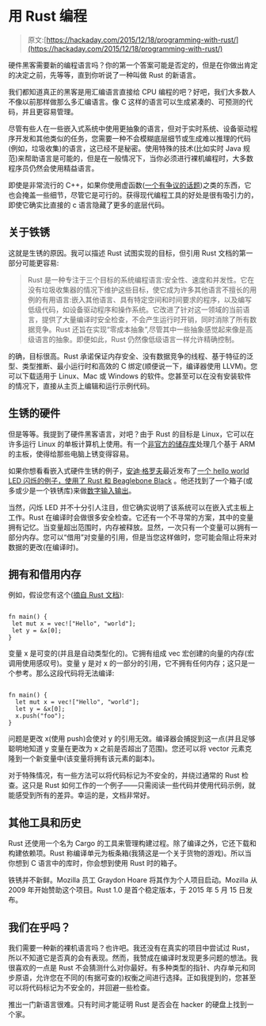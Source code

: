 # 用 Rust 编程

> 原文:[https://hackaday.com/2015/12/18/programming-with-rust/](https://hackaday.com/2015/12/18/programming-with-rust/)

硬件黑客需要新的编程语言吗？你的第一个答案可能是否定的，但是在你做出肯定的决定之前，先等等，直到你听说了一种叫做 Rust 的新语言。

我们都知道真正的黑客是用汇编语言直接给 CPU 编程的吧？好吧，我们大多数人不像以前那样做那么多汇编语言。像 C 这样的语言可以生成紧凑的、可预测的代码，并且更容易管理。

尽管有些人在一些嵌入式系统中使用更抽象的语言，但对于实时系统、设备驱动程序开发和其他类似的任务，您需要一种不会模糊底层细节或生成难以推理的代码(例如，垃圾收集)的语言，这已经不是秘密。使用特殊的技术(比如实时 Java 规范)来帮助语言是可能的，但是在一般情况下，当你必须进行裸机编程时，大多数程序员仍然会使用精益语言。

即使是非常流行的 C++，如果你使用虚函数([一个有争议的话题](http://hackaday.com/2015/11/13/code-craft-embedding-c-timing-virtual-functions/))之类的东西，它也会掩盖一些细节，尽管它是可行的。获得现代编程工具的好处是很有吸引力的，即使它确实比直接的 c 语言隐藏了更多的底层代码。

## 关于铁锈

这就是生锈的原因。我可以描述 Rust 试图实现的目标，但引用 Rust 文档的第一部分可能更容易:

> Rust 是一种专注于三个目标的系统编程语言:安全性、速度和并发性。它在没有垃圾收集器的情况下维护这些目标，使它成为许多其他语言不擅长的用例的有用语言:嵌入其他语言、具有特定空间和时间要求的程序，以及编写低级代码，如设备驱动程序和操作系统。它改进了针对这一领域的当前语言，提供了大量编译时安全检查，不会产生运行时开销，同时消除了所有数据竞争。Rust 还旨在实现“零成本抽象”,尽管其中一些抽象感觉起来像是高级语言的抽象。即便如此，Rust 仍然像低级语言一样允许精确控制。

的确，目标很高。Rust 承诺保证内存安全、没有数据竞争的线程、基于特征的泛型、类型推断、最小运行时和高效的 C 绑定(顺便说一下，编译器使用 LLVM)。您可以下载适用于 Linux、Mac 或 Windows 的软件。您甚至可以在没有安装软件的情况下，直接从主页上编辑和运行示例代码。

## 生锈的硬件

但是等等。我提到了硬件黑客语言，对吧？由于 Rust 的目标是 Linux，它可以在许多运行 Linux 的单板计算机上使用。有一个[非官方的储存库](https://github.com/warricksothr/RustBuild)处理几个基于 ARM 的主板，使得给那些电脑上锈变得容易。

如果你想看看嵌入式硬件生锈的例子，[安迪·格罗夫](不是英特尔的那个)最近发布了[一个 hello world LED 闪烁的例子，使用了 Rust 和 Beaglebone Black](http://theotherandygrove.com/blinking-an-led-with-rust-on-a-beaglebone-black/) 。他还找到了一个箱子(或多或少是一个铁锈库)来做[数字输入输出](https://crates.io/crates/sysfs_gpio)。

当然，闪烁 LED 并不十分引人注目，但它确实说明了该系统可以在嵌入式主板上工作。Rust 在编译时会做很多安全检查。它还有一个不寻常的方案，其中的变量拥有记忆。当变量超出范围时，内存被释放。显然，一次只有一个变量可以拥有一部分内存。您可以“借用”对变量的引用，但是当您这样做时，您可能会阻止将来对数据的更改(在编译时)。

## 拥有和借用内存

例如，假设您有这个([摘自 Rust 文档](https://killercup.github.io/trpl-ebook/trpl-2015-09-26.html#a-brief-introduction-to-rust)):

```

fn main() {
 let mut x = vec!["Hello", "world"];
 let y = &x[0];
}

```

变量 x 是可变的(并且是自动类型化的)。它拥有组成 vec 宏创建的向量的内存(宏调用使用感叹号)。变量 y 是对 x 的一部分的引用，它不拥有任何内存；这只是一个参考。那么这段代码将无法编译:

```

fn main() {
  let mut x = vec!["Hello", "world"];
  let y = &x[0];
  x.push("foo");
}

```

问题是更改 x(使用 push)会使对 y 的引用无效。编译器会捕捉到这一点(并且足够聪明地知道 y 变量在更改为 x 之前是否超出了范围)。您还可以将 vector 元素克隆到一个新变量中(该变量将拥有该元素的副本)。

对于特殊情况，有一些方法可以将代码标记为不安全的，并绕过通常的 Rust 检查。这只是 Rust 如何工作的一个例子——只需阅读一些代码并使用代码示例，就能感受到所有的差异。幸运的是，文档非常好。

## 其他工具和历史

Rust 还使用一个名为 Cargo 的工具来管理构建过程。除了编译之外，它还下载和构建依赖项。Rust 称编译单元为板条箱(我猜这是一个关于货物的游戏)。所以当你想到 C 语言中的库时，你会想到使用 Rust 时的箱子。

铁锈并不新鲜。Mozilla 员工 Graydon Hoare 将其作为个人项目启动。Mozilla 从 2009 年开始赞助这个项目。Rust 1.0 是首个稳定版本，于 2015 年 5 月 15 日发布。

## 我们在乎吗？

我们需要一种新的裸机语言吗？也许吧。我还没有在真实的项目中尝试过 Rust，所以不知道它是否真的会有表现。然而，我赞成在编译时发现更多问题的想法。我很喜欢的一点是 Rust 不会猜测什么对你最好。有多种类型的指针、内存单元和同步原语，允许您在不同的(有据可查的)权衡之间进行选择。正如我提到的，您甚至可以将代码标记为不安全的，并回避一些检查。

推出一门新语言很难。只有时间才能证明 Rust 是否会在 hacker 的硬盘上找到一个家。